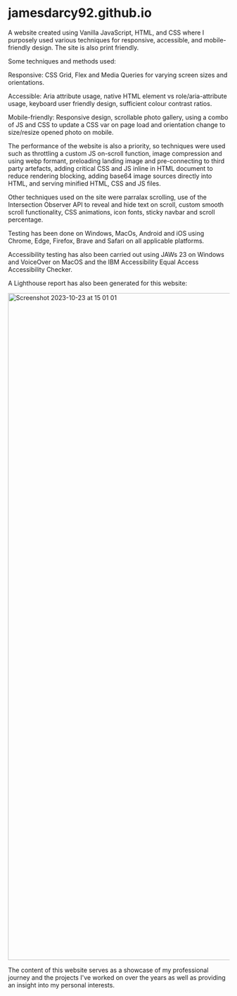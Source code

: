 # jamesdarcy92.github.io
A website created using Vanilla JavaScript, HTML, and CSS where I purposely used various techniques for responsive, accessible, and mobile-friendly design. The site is also print friendly.

Some techniques and methods used:

Responsive: CSS Grid, Flex and Media Queries for varying screen sizes and orientations.

Accessible: Aria attribute usage, native HTML element vs role/aria-attribute usage, keyboard user friendly design, sufficient colour contrast ratios.

Mobile-friendly: Responsive design, scrollable photo gallery, using a combo of JS and CSS to update a CSS var on page load and orientation change to size/resize opened photo on mobile.

The performance of the website is also a priority, so techniques were used such as throttling a custom JS on-scroll function, image compression and using webp formant, preloading landing image and pre-connecting to third party artefacts, adding critical CSS and JS inline in HTML document to reduce rendering blocking, adding base64 image sources directly into HTML, and serving minified HTML, CSS and JS files.

Other techniques used on the site were parralax scrolling, use of the Intersection Observer API to reveal and hide text on scroll, custom smooth scroll functionality, CSS animations, icon fonts, sticky navbar and scroll percentage.

Testing has been done on Windows, MacOs, Android and iOS using Chrome, Edge, Firefox, Brave and Safari on all applicable platforms.

Accessibility testing has also been carried out using JAWs 23 on Windows and VoiceOver on MacOS and the IBM Accessibility Equal Access Accessibility Checker.

A Lighthouse report has also been generated for this website:

<img width="1512" alt="Screenshot 2023-10-23 at 15 01 01" src="https://github.com/jamesdarcy92/jamesdarcy92.github.io/assets/55546351/b01e6f4d-2328-461d-b55b-c0f2144a66b5">

The content of this website serves as a showcase of my professional journey and the projects I've worked on over the years as well as providing an insight into my personal interests.

